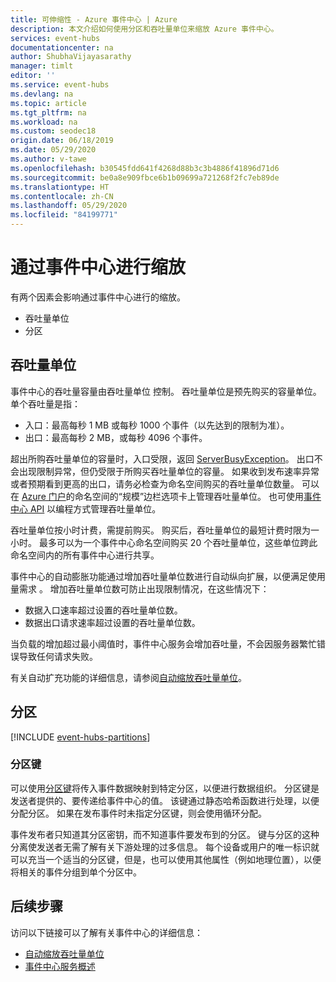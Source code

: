 ```yaml
---
title: 可伸缩性 - Azure 事件中心 | Azure
description: 本文介绍如何使用分区和吞吐量单位来缩放 Azure 事件中心。
services: event-hubs
documentationcenter: na
author: ShubhaVijayasarathy
manager: timlt
editor: ''
ms.service: event-hubs
ms.devlang: na
ms.topic: article
ms.tgt_pltfrm: na
ms.workload: na
ms.custom: seodec18
origin.date: 06/18/2019
ms.date: 05/29/2020
ms.author: v-tawe
ms.openlocfilehash: b30545fdd641f4268d88b3c3b4886f41896d71d6
ms.sourcegitcommit: be0a8e909fbce6b1b09699a721268f2fc7eb89de
ms.translationtype: HT
ms.contentlocale: zh-CN
ms.lasthandoff: 05/29/2020
ms.locfileid: "84199771"
---
```

# <a name="scaling-with-event-hubs"></a>通过事件中心进行缩放

有两个因素会影响通过事件中心进行的缩放。
*   吞吐量单位
*   分区

## <a name="throughput-units"></a>吞吐量单位

事件中心的吞吐量容量由吞吐量单位  控制。 吞吐量单位是预先购买的容量单位。 单个吞吐量是指：

* 入口：最高每秒 1 MB 或每秒 1000 个事件（以先达到的限制为准）。
* 出口：最高每秒 2 MB，或每秒 4096 个事件。

超出所购吞吐量单位的容量时，入口受限，返回 [ServerBusyException](/dotnet/api/microsoft.azure.eventhubs.serverbusyexception)。 出口不会出现限制异常，但仍受限于所购买吞吐量单位的容量。 如果收到发布速率异常或者预期看到更高的出口，请务必检查为命名空间购买的吞吐量单位数量。 可以在 [Azure 门户](https://portal.azure.cn)的命名空间的“规模”边栏选项卡上管理吞吐量单位。 也可使用[事件中心 API](event-hubs-api-overview.md) 以编程方式管理吞吐量单位。

吞吐量单位按小时计费，需提前购买。 购买后，吞吐量单位的最短计费时限为一小时。 最多可以为一个事件中心命名空间购买 20 个吞吐量单位，这些单位跨此命名空间内的所有事件中心进行共享。

事件中心的自动膨胀功能通过增加吞吐量单位数进行自动纵向扩展，以便满足使用量需求  。 增加吞吐量单位数可防止出现限制情况，在这些情况下：

- 数据入口速率超过设置的吞吐量单位数。
- 数据出口请求速率超过设置的吞吐量单位数。

当负载的增加超过最小阈值时，事件中心服务会增加吞吐量，不会因服务器繁忙错误导致任何请求失败。 

有关自动扩充功能的详细信息，请参阅[自动缩放吞吐量单位](event-hubs-auto-inflate.md)。

## <a name="partitions"></a>分区
[!INCLUDE [event-hubs-partitions](../../includes/event-hubs-partitions.md)]

### <a name="partition-key"></a>分区键

可以使用[分区键](event-hubs-programming-guide.md#partition-key)将传入事件数据映射到特定分区，以便进行数据组织。 分区键是发送者提供的、要传递给事件中心的值。 该键通过静态哈希函数进行处理，以便分配分区。 如果在发布事件时未指定分区键，则会使用循环分配。

事件发布者只知道其分区密钥，而不知道事件要发布到的分区。 键与分区的这种分离使发送者无需了解有关下游处理的过多信息。 每个设备或用户的唯一标识就可以充当一个适当的分区键，但是，也可以使用其他属性（例如地理位置），以便将相关的事件分组到单个分区中。


## <a name="next-steps"></a>后续步骤
访问以下链接可以了解有关事件中心的详细信息：

- [自动缩放吞吐量单位](event-hubs-auto-inflate.md)
- [事件中心服务概述](event-hubs-what-is-event-hubs.md)
